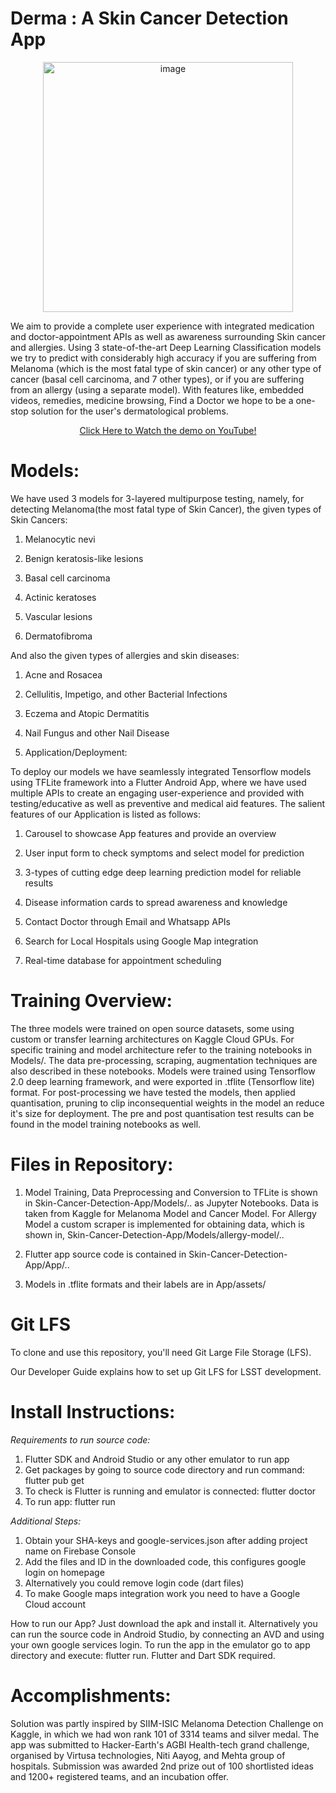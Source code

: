 # Derma : A Skin Cancer Detection App

<p align="center">
  <img src="https://user-images.githubusercontent.com/42714939/95019503-60d53500-0683-11eb-88a7-1aa51aa58d06.png" width="400" title="image">
</p>

We aim to provide a complete user experience with integrated medication and doctor-appointment APIs as well as awareness surrounding Skin cancer and allergies. Using 3 state-of-the-art Deep Learning Classification models we try to predict with considerably high accuracy if you are suffering from Melanoma (which is the most fatal type of skin cancer) or any other type of cancer (basal cell carcinoma, and 7 other types), or if you are suffering from an allergy (using a separate model). With features like, embedded videos, remedies, medicine browsing, Find a Doctor we hope to be a one-stop solution for the user's dermatological problems.

<p align = "center"><a href ="https://www.youtube.com/watch?v=O3U4CLvC1mc"> Click Here to Watch the demo on YouTube! </a></p>

# Models:

We have used 3 models for 3-layered multipurpose testing, namely, for detecting Melanoma(the most fatal type of Skin Cancer), the given types of Skin Cancers:

1. Melanocytic nevi

2. Benign keratosis-like lesions

3. Basal cell carcinoma

4. Actinic keratoses

5. Vascular lesions

6. Dermatofibroma

And also the given types of allergies and skin diseases:

1. Acne and Rosacea

2. Cellulitis, Impetigo, and other Bacterial Infections

3. Eczema and Atopic Dermatitis 

4. Nail Fungus and other Nail Disease

5. Application/Deployment:

To deploy our models we have seamlessly integrated Tensorflow models using TFLite framework into a Flutter Android App, where we have used multiple APIs to create an engaging user-experience and provided with testing/educative as well as preventive and medical aid features. The salient features of our Application is listed as follows:

1. Carousel to showcase App features and provide an overview

2. User input form to check symptoms and select model for prediction

3. 3-types of cutting edge deep learning prediction model for reliable results

4. Disease information cards to spread awareness and knowledge

5. Contact Doctor through Email and Whatsapp APIs

6. Search for Local Hospitals using Google Map integration

7. Real-time database for appointment scheduling

# Training Overview:

The three models were trained on open source datasets, some using custom or transfer learning architectures on Kaggle Cloud GPUs. For specific training and model architecture refer to the training notebooks in Models/. The data pre-processing, scraping, augmentation techniques are also described in these notebooks. Models were trained using Tensorflow 2.0 deep learning framework, and were exported in .tflite (Tensorflow lite) format. For post-processing we have tested the models, then applied quantisation, pruning to clip inconsequential weights in the model an reduce it's size for deployment. The pre and post quantisation test results can be found in the model training notebooks as well. 

# Files in Repository:

1. Model Training, Data Preprocessing and Conversion to TFLite is shown in Skin-Cancer-Detection-App/Models/.. as Jupyter Notebooks. Data is taken from Kaggle for Melanoma Model and Cancer Model. For Allergy Model a custom scraper is implemented for obtaining data, which is shown in, Skin-Cancer-Detection-App/Models/allergy-model/..

2. Flutter app source code is contained in Skin-Cancer-Detection-App/App/..

3. Models in .tflite formats and their labels are in App/assets/

# Git LFS

To clone and use this repository, you'll need Git Large File Storage (LFS).

Our Developer Guide explains how to set up Git LFS for LSST development.

# Install Instructions:

*Requirements to run source code:*

1. Flutter SDK and Android Studio or any other emulator to run app
2. Get packages by going to source code directory and run command: flutter pub get
3. To check is Flutter is running and emulator is connected: flutter doctor
4. To run app: flutter run

*Additional Steps:*

1. Obtain your SHA-keys and google-services.json after adding project name on Firebase Console
2. Add the files and ID in the downloaded code, this configures google login on homepage
3. Alternatively you could remove login code (dart files)
4. To make Google maps integration work you need to have a Google Cloud account

How to run our App? Just download the apk and install it. Alternatively you can run the source code in Android Studio, by connecting an AVD and using your own google services login. To run the app in the emulator go to app directory and execute: flutter run. Flutter and Dart SDK required.

# Accomplishments:

Solution was partly inspired by SIIM-ISIC Melanoma Detection Challenge on Kaggle, in which we had won rank 101 of 3314 teams and silver medal. The app was submitted to Hacker-Earth's AGBI Health-tech grand challenge, organised by Virtusa technologies, Niti Aayog, and Mehta group of hospitals. Submission was awarded 2nd prize out of 100 shortlisted ideas and 1200+ registered teams, and an incubation offer. 
